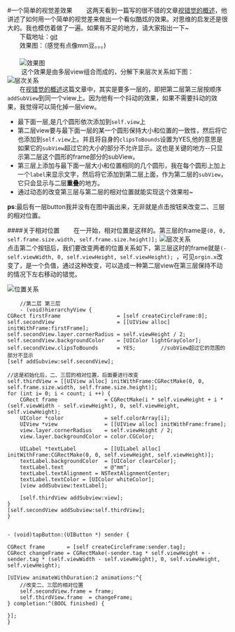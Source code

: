 
#一个简单的视觉差效果
　　这两天看到一篇写的很不错的文章[视错觉的概述](http://www.cnblogs.com/ludashi/p/4994520.html)，他讲述了如何用一个简单的视觉差来做出一个看似酷炫的效果。对思维的启发还是很大的。我也模仿着做了一遍。如果有不足的地方，请大家指出一下~  
　　下载地址：[git](https://github.com/warmlight/MoveShape) 　　 
　　
　　
　　  
　　效果图：（感觉有点像mm豆。。。)  
　　　   
　　![效果图](http://ac-3xs828an.clouddn.com/1b306cbd37689b8a.gif)  
　　
这个效果是由多层view组合而成的，分解下来层次关系如下图：
　　![层次关系](http://ac-3xs828an.clouddn.com/2b213ee2dfecbeba.png)  
　　在[视错觉的概述](http://www.cnblogs.com/ludashi/p/4994520.html)这篇文章中，其实是要多一层的，即把第二层第三层按顺序`addSubView`到同一个view上。因为他有一个抖动的效果，如果不需要抖动的效果，我觉得可以简化掉一层view。  

* 最下面一层,是几个圆形依次添加到`self.view`上
* 第二层view要与最下面一层的某一个圆形保持大小和位置的一致性，然后将它也添加到`self.view`上。并且将自身的`clipsToBounds`设置为YES,他的意思是如果它的`subView`超过它的大小的部分不允许显示。这也是关键的地方--只显示第二层这个圆形的frame部分的subView。
* 第三层上添加与最下面一层大小和位置相同的几个圆形，我在每个圆形上加上一个`label`来显示文字，然后将它添加到第二层上面，作为第二层的`subView`，它只会显示与二层**重叠**的地方。
* 通过动态的改变第三层与第二层的相对位置就能实现这个效果啦~  

**ps**:最后有一层button我并没有在图中画出来，无非就是点击按钮来改变二、三层的相对位置。

####关于相对位置
　　在一开始，相对位置是这样的。第三层的frame是`(0, 0, self.frame.size.width, self.frame.size.height)];`
![层次关系](http://ac-3xs828an.clouddn.com/2b213ee2dfecbeba.png)  
	点击第二个按钮后，我们要改变两者的位置关系如下，第三层这时的frame就是`(- self.viewWidth, 0, self.viewHeight, self.viewHeight);
`，可见`orgin.x`改变了，是一个负值，通过这种改变，可以造成一种第二层view在第三层保持不动的情况下左右移动的错觉。

![位置关系](http://ac-3xs828an.clouddn.com/dd84f44291cb386d.png)
  
		
		//第二层 第三层
		- (void)hierarchyView {
    CGRect firstFrame                  = [self createCircleFrame:0];
    self.secondView                    = [[UIView alloc] initWithFrame:firstFrame];
    self.secondView.layer.cornerRadius = self.viewHeight / 2;
    self.secondView.backgroundColor    = [UIColor lightGrayColor];
    self.secondView.clipsToBounds      = YES;        //subView超过它的范围的部分不显示
    [self addSubview:self.secondView];
    
    //这是初始化后，二、三层的相对位置，后面要进行改变
    self.thirdView = [[UIView alloc] initWithFrame:CGRectMake(0, 0, self.frame.size.width, self.frame.size.height)];
    for (int i= 0; i < count; i ++) {
        CGRect frame               = CGRectMake(i * self.viewHeight + i * (self.viewWidth - self.viewHeight), 0, self.viewHeight, self.viewHeight);
        UIColor *color             = self.colorArray[i];
        UIView *view               = [[UIView alloc] initWithFrame:frame];
        view.layer.cornerRadius    = self.viewHeight / 2;
        view.layer.backgroundColor = color.CGColor;
        
        UILabel *textLabel         = [[UILabel alloc] initWithFrame:CGRectMake(0, 0, self.viewHeight, self.viewHeight)];
        textLabel.backgroundColor  = [UIColor clearColor];
        textLabel.text             = @"mm";
        textLabel.textAlignment = NSTextAlignmentCenter;
        textLabel.textColor = [UIColor whiteColor];
        [view addSubview:textLabel];
        
        [self.thirdView addSubview:view];
    }
    [self.secondView addSubview:self.thirdView];
    }	
    
    
    - (void)tapButton:(UIButton *) sender {

    CGRect frame       = [self createCircleFrame:sender.tag];
    CGRect changeFrame = CGRectMake(-sender.tag * self.viewHeight + -sender.tag * (self.viewWidth - self.viewHeight), 0, self.viewHeight, self.viewHeight);
    
    [UIView animateWithDuration:2 animations:^{
    	//改变二、三层的相对位置
        self.secondView.frame = frame;
        self.thirdView.frame  = changeFrame;
    } completion:^(BOOL finished) {

    }];
	}